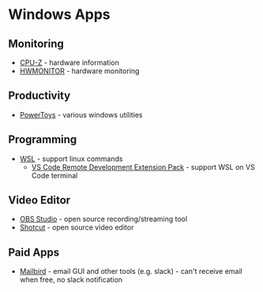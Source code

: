 # Windows Apps

## Monitoring
- [CPU-Z](https://www.cpuid.com/softwares/cpu-z.html) - hardware information
- [HWMONITOR](https://www.cpuid.com/softwares/hwmonitor.html) - hardware monitoring

## Productivity
- [PowerToys](https://github.com/microsoft/PowerToys) - various windows utilities

## Programming
- [WSL](https://docs.microsoft.com/en-us/windows/wsl/) - support linux commands
  - [VS Code Remote Development Extension Pack](https://marketplace.visualstudio.com/items?itemName=ms-vscode-remote.vscode-remote-extensionpack) - support WSL on VS Code terminal

## Video Editor
- [OBS Studio](https://obsproject.com/) - open source recording/streaming tool
- [Shotcut](https://shotcut.org/) - open source video editor

## Paid Apps
- [Mailbird](https://www.getmailbird.com/) - email GUI and other tools (e.g. slack) - can't receive email when free, no slack notification
